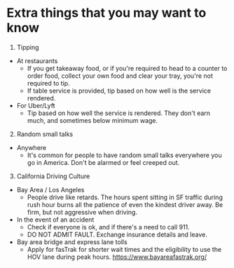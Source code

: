 # Extra things that you may want to know

1. Tipping
- At restaurants
  - If you get takeaway food, or if you're required to head to a counter to order food, collect your own food and clear your tray, you're not required to tip.
  - If table service is provided, tip based on how well is the service rendered.
- For Uber/Lyft
  - Tip based on how well the service is rendered. They don't earn much, and sometimes below minimum wage.
  
2. Random small talks
- Anywhere
  - It's common for people to have random small talks everywhere you go in America. Don't be alarmed or feel creeped out. 

3. California Driving Culture
- Bay Area / Los Angeles
  - People drive like retards. The hours spent sitting in SF traffic during rush hour burns all the patience of even the kindest driver away. Be firm, but not aggressive when driving.
- In the event of an accident
  - Check if everyone is ok, and if there's a need to call 911.
  - DO NOT ADMIT FAULT. Exchange insurance details and leave.
- Bay area bridge and express lane tolls
  - Apply for fasTrak for shorter wait times and the eligibility to use the HOV lane during peak hours. https://www.bayareafastrak.org/
